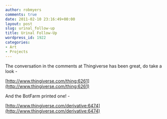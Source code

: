 ```yaml
---
author: robmyers
comments: true
date: 2011-02-10 23:16:49+00:00
layout: post
slug: urinal_follow-up
title: Urinal Follow-Up
wordpress_id: 1922
categories:
- Art
- Projects
---
```


The conversation in the comments at Thingiverse has been great, do take a look -  
  
[http://www.thingiverse.com/thing:6261](http://www.thingiverse.com/thing:6261)  
  
And the BotFarm printed one! -  
  
[http://www.thingiverse.com/derivative:6474](http://www.thingiverse.com/derivative:6474)  


